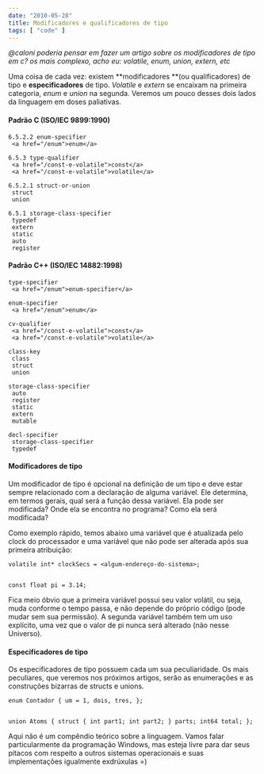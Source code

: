 ```yaml
---
date: "2010-05-28"
title: Modificadores e qualificadores de tipo
tags: [ "code" ]
---
```

_@caloni poderia pensar em fazer um artigo sobre os modificadores de tipo em c? os mais complexo, acho eu: volatile, enum, union, extern, etc_

Uma coisa de cada vez: existem **modificadores **(ou qualificadores) de tipo e **especificadores** de tipo. _Volatile_ e _extern_ se encaixam na primeira categoria, _enum_ e _union_ na segunda. Veremos um pouco desses dois lados da linguagem em doses paliativas.

#### Padrão C (ISO/IEC 9899:1990)

    
    6.5.2.2 enum-specifier
     <a href="/enum">enum</a>
    
    6.5.3 type-qualifier
     <a href="/const-e-volatile">const</a>
     <a href="/const-e-volatile">volatile</a>
    
    6.5.2.1 struct-or-union
     struct
     union
    
    6.5.1 storage-class-specifier
     typedef
     extern
     static
     auto
     register

#### Padrão C++ (ISO/IEC 14882:1998)

    
    type-specifier
     <a href="/enum">enum-specifier</a>
    
    enum-specifier
     <a href="/enum">enum</a>
    
    cv-qualifier
     <a href="/const-e-volatile">const</a>
     <a href="/const-e-volatile">volatile</a>
    
    class-key
     class
     struct
     union
    
    storage-class-specifier
     auto
     register
     static
     extern
     mutable
    
    decl-specifier
     storage-class-specifier
     typedef

#### Modificadores de tipo

Um modificador de tipo é opcional na definição de um tipo e deve estar sempre relacionado com a declaração de alguma variável. Ele determina, em termos gerais, qual será a função dessa variável. Ela pode ser modificada? Onde ela se encontra no programa? Como ela será modificada?

Como exemplo rápido, temos abaixo uma variável que é atualizada pelo clock do processador e uma variável que não pode ser alterada após sua primeira atribuição:

    
    volatile int* clockSecs = <algum-endereço-do-sistema>;

    
    const float pi = 3.14;

Fica meio óbvio que a primeira variável possui seu valor volátil, ou seja, muda conforme o tempo passa, e não depende do próprio código (pode mudar sem sua permissão). A segunda variável também tem um uso explícito, uma vez que o valor de pi nunca será alterado (não nesse Universo).

#### Especificadores de tipo

Os especificadores de tipo possuem cada um sua peculiaridade. Os mais peculiares, que veremos nos próximos artigos, serão as enumerações e as construções bizarras de structs e unions.

    
    enum Contador { um = 1, dois, tres, };

    
    union Atoms { struct { int part1; int part2; } parts; int64 total; };

Aqui não é um compêndio teórico sobre a linguagem. Vamos falar particularmente da programação Windows, mas esteja livre para dar seus pitacos com respeito a outros sistemas operacionais e suas implementações igualmente exdrúxulas =)
